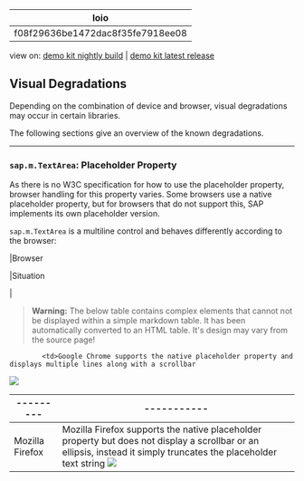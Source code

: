 <!-- loiof08f29636be1472dac8f35fe7918ee08 -->

| loio |
| -----|
| f08f29636be1472dac8f35fe7918ee08 |

<div id="loio">

view on: [demo kit nightly build](https://openui5nightly.hana.ondemand.com/#/topic/f08f29636be1472dac8f35fe7918ee08) | [demo kit latest release](https://openui5.hana.ondemand.com/#/topic/f08f29636be1472dac8f35fe7918ee08)</div>

## Visual Degradations

Depending on the combination of device and browser, visual degradations may occur in certain libraries.

The following sections give an overview of the known degradations.

***

### `sap.m.TextArea`: Placeholder Property

As there is no W3C specification for how to use the placeholder property, browser handling for this property varies. Some browsers use a native placeholder property, but for browsers that do not support this, SAP implements its own placeholder version.

`sap.m.TextArea` is a multiline control and behaves differently according to the browser:

|Browser

|Situation

|
 > **Warning:** The below table contains complex elements that cannot not be displayed within a simple markdown table. It has been automatically converted to an HTML table. It's design may vary from the source page!

<table>
	<thead>
		<tr>
			<th>---------</th>
			<th>-----------</th>
		</tr>
	</thead>
	<tbody>

			<td>Google Chrome supports the native placeholder property and displays multiple lines along with a scrollbar
 ![](loiof4a1a89df08f4634b70163f18dd33c55_LowRes.png) 
			</td>
		</tr>
		<tr>
			<td>Mozilla Firefox
			</td>
			<td>Mozilla Firefox supports the native placeholder property but does not display a scrollbar or an ellipsis, instead it simply truncates the placeholder text string
 ![](loioc8b3985181a4450fb1252f4f81a25af2_LowRes.png) 
			</td>
		</tr>
	</tbody>
</table>

